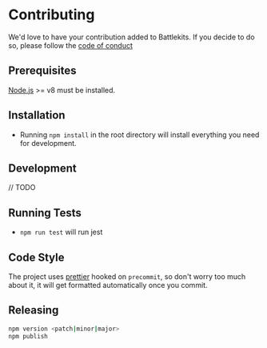 # Contributing

We'd love to have your contribution added to Battlekits. If you decide to do so, please follow the
[code of conduct](CODE_OF_CONDUCT.md)

## Prerequisites

[Node.js](http://nodejs.org/) >= v8 must be installed.

## Installation

* Running `npm install` in the root directory will install everything you need for development.

## Development

// TODO

## Running Tests

* `npm run test` will run jest

## Code Style

The project uses [prettier](https://github.com/prettier/prettier) hooked on `precommit`, so don't worry too much about it,
it will get formatted automatically once you commit.

## Releasing

```sh
npm version <patch|minor|major>
npm publish
```
